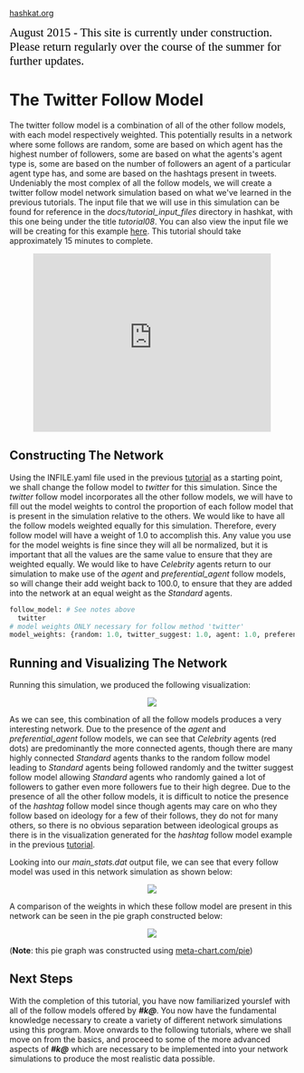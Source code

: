 [hashkat.org](http://hashkat.org)

<span style="color:black; font-family:Georgia; font-size:1.5em;">August 2015 - This site is currently under construction. Please return regularly over the course of the summer for further updates. </span>

# The Twitter Follow Model

The twitter follow model is a combination of all of the other follow models, with each model respectively weighted. This potentially results in a network where some follows are random, some are based on which agent has the highest number of followers, some are based on what the agents's agent type is, some are based on the number of followers an agent of a particular agent type has, and some are based on the hashtags present in tweets. Undeniably the most complex of all the follow models, we will create a twitter follow model network simulation based on what we've learned in the previous tutorials. The input file that we will use in this simulation can be found for reference in the *docs/tutorial_input_files* directory in hashkat, with this one being under the title *tutorial08*. You can also view the input file we will be creating for this example [here](https://github.com/hashkat/hashkat/blob/master/docs/tutorial_input_files/tutorial08/INFILE.yaml). This tutorial should take approximately 15 minutes to complete.

<p align = 'center'>
<iframe width="420" height="315" src="https://www.youtube.com/embed/demlkWLYeKs" frameborder="0" allowfullscreen></iframe>
</p>

## Constructing The Network

Using the INFILE.yaml file used in the previous [tutorial](https://github.com/hashkat/hashkat/blob/master/docs/tutorial_input_files/tutorial07/INFILE.yaml) as a starting point, we shall change the follow model to *twitter* for this simulation. Since the *twitter* follow model incorporates all the other follow models, we will have to fill out the model weights to control the proportion of each follow model that is present in the simulation relative to the others. We would like to have all the follow models weighted equally for this simulation. Therefore, every follow model will have a weight of 1.0 to accomplish this. Any value you use for the model weights is fine since they will all be normalized, but it is important that all the values are the same value to ensure that they are weighted equally. We would like to have *Celebrity* agents return to our simulation to make use of the *agent* and *preferential_agent* follow models, so will change their add weight back to 100.0, to ensure that they are added into the network at an equal weight as the *Standard* agents.

```python
follow_model: # See notes above
  twitter
# model weights ONLY necessary for follow method 'twitter'  
model_weights: {random: 1.0, twitter_suggest: 1.0, agent: 1.0, preferential_agent: 1.0, hashtag: 1.0}
```

## Running and Visualizing The Network

Running this simulation, we produced the following visualization:

<p align='center'>
<img src='../img/tutorial08/visualization.png'>
</p>

As we can see, this combination of all the follow models produces a very interesting network. Due to the presence of the *agent* and *preferential_agent* follow models, we can see that *Celebrity* agents (red dots) are predominantly the more connected agents, though there are many highly connected *Standard* agents thanks to the random follow model leading to *Standard* agents being followed randomly and the twitter suggest follow model allowing *Standard* agents who randomly gained a lot of followers to gather even more followers fue to their high degree. Due to the presence of all the other follow models, it is difficult to notice the presence of the *hashtag* follow model since though agents may care on who they follow based on ideology for a few of their follows, they do not for many others, so there is no obvious separation between ideological groups as there is in the visualization generated for the *hashtag* follow model example in the previous [tutorial](http://docs.hashkat.org/en/latest/tutorial07/). 

Looking into our *main_stats.dat* output file, we can see that every follow model was used in this network simulation as shown below:

<p align='center'>
<img src='../img/tutorial08/main_stats.png'>
</p>

A comparison of the weights in which these follow model are present in this network can be seen in the pie graph constructed below:

<p align='center'>
<img src='../img/tutorial08/follow_model_graph.png'>
</p>

(**Note**: this pie graph was constructed using [meta-chart.com/pie](https://www.meta-chart.com/pie))

## Next Steps

With the completion of this tutorial, you have now familiarized yourslef with all of the follow models offered by ***#k@***. You now have the fundamental knowledge necessary to create a variety of different network simulations using this program. Move onwards to the following tutorials, where we shall move on from the basics, and proceed to some of the more advanced aspects of ***#k@*** which are necessary to be implemented into your network simulations to produce the most realistic data possible. 